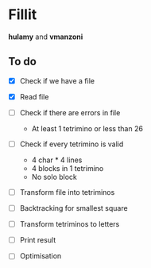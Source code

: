 # Fillit

**hulamy** and **vmanzoni**

## To do

- [x] Check if we have a file
- [x] Read file
- [ ] Check if there are errors in file
  - At least 1 tetrimino or less than 26
- [ ] Check if every tetrimino is valid
  - 4 char * 4 lines
  - 4 blocks in 1 tetrimino
  - No solo block
- [ ] Transform file into tetriminos
- [ ] Backtracking for smallest square
- [ ] Transform tetriminos to letters
- [ ] Print result

- [ ] Optimisation
